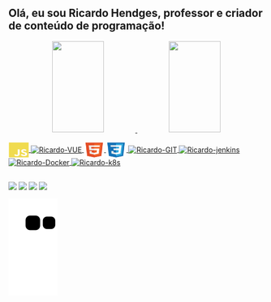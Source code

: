 ## Olá, eu sou Ricardo Hendges, professor e criador de conteúdo de programação!
<div align="center">
  <a href="https://github.com/ricardohendges">
  <img width="45%" height="180em" src="https://github-readme-stats.vercel.app/api?username=ricardohendges&show_icons=true&theme=merko&include_all_commits=true&count_private=true">
  <img width="45%" height="180em" src="https://github-readme-stats.vercel.app/api/top-langs/?username=ricardohendges&layout=compact&langs_count=7&theme=merko">
</div>
<div style="display: inline_block"><br>
  <img align="center" alt="Ricardo-Js" height="30" width="40" src="https://raw.githubusercontent.com/devicons/devicon/master/icons/javascript/javascript-plain.svg">
  <img align="center" alt="Ricardo-VUE" height="30" width="40" src="https://cdn.jsdelivr.net/gh/devicons/devicon/icons/vuejs/vuejs-original.svg">
  <img align="center" alt="Ricardo-HTML" height="30" width="40" src="https://raw.githubusercontent.com/devicons/devicon/master/icons/html5/html5-original.svg">
  <img align="center" alt="Ricardo-CSS" height="30" width="40" src="https://raw.githubusercontent.com/devicons/devicon/master/icons/css3/css3-original.svg">
  <img align="center" alt="Ricardo-GIT" height="30" width="40" src="https://cdn.jsdelivr.net/gh/devicons/devicon/icons/git/git-original.svg">
  <img align="center" alt="Ricardo-jenkins" height="30" width="40" src="https://cdn.jsdelivr.net/gh/devicons/devicon/icons/jenkins/jenkins-original.svg">
  <img align="center" alt="Ricardo-Docker" height="30" width="40" src="https://cdn.jsdelivr.net/gh/devicons/devicon/icons/docker/docker-original.svg">
  <img align="center" alt="Ricardo-k8s" height="30" width="40" src="https://cdn.jsdelivr.net/gh/devicons/devicon/icons/kubernetes/kubernetes-plain.svg">
</div>
  
  ##
 
<div> 
  <a href="https://www.instagram.com/ricardojhendges" target="_blank"><img src="https://img.shields.io/badge/-Instagram-%23E4405F?style=for-the-badge&logo=instagram&logoColor=white" target="_blank"></a>
 	<a href="https://discord.gg/juUaaeXCrw" target="_blank"><img src="https://img.shields.io/badge/Discord-7289DA?style=for-the-badge&logo=discord&logoColor=white" target="_blank"></a> 
  <a href = "mailto:ricardohe04@gmail.com"><img src="https://img.shields.io/badge/-Gmail-%23333?style=for-the-badge&logo=gmail&logoColor=white" target="_blank"></a>
  <a href="https://www.linkedin.com/in/ricardo-hendges-71790543/" target="_blank"><img src="https://img.shields.io/badge/-LinkedIn-%230077B5?style=for-the-badge&logo=linkedin&logoColor=white" target="_blank"></a> 
 
  ![Snake animation](https://github.com/ricardohendges/ricardohendges/blob/output/github-contribution-grid-snake.svg)
 
</div>
